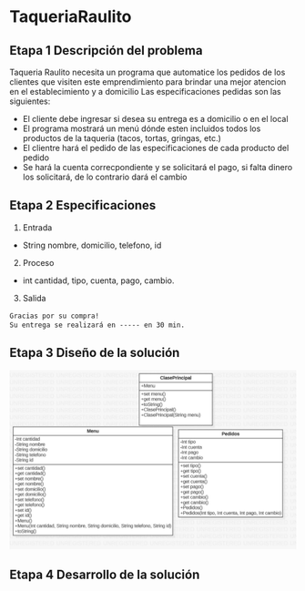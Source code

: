 # TaqueriaRaulito

## Etapa 1 Descripción del problema 
Taqueria Raulito necesita un programa que automatice los pedidos de los clientes que visiten este emprendimiento para brindar una mejor atencion en el establecimiento y a domicilio 
Las especificaciones pedidas son las siguientes:
-  El cliente debe ingresar si desea su entrega es a domicilio o en el local 
-  El programa mostrará un menú dónde esten incluidos todos los productos de la taqueria (tacos, tortas, gringas, etc.)
-  El clientre hará el pedido de las especificaciones de cada producto del pedido 
-  Se hará la cuenta correcpondiente y se solicitará el pago, si falta dinero los solicitará, de lo contrario dará el cambio 

## Etapa 2 Especificaciones 
1. Entrada 
-  String nombre, domicilio, telefono, id 
2. Proceso
-  int cantidad, tipo, cuenta, pago, cambio.
3. Salida 
~~~
Gracias por su compra!
Su entrega se realizará en ----- en 30 min.
~~~

## Etapa 3 Diseño de la solución 

![](https://github.com/EsmeraldaMD/TaqueriaRaulito/blob/main/TaqueriaRaulito.jpg)

## Etapa 4 Desarrollo de la solución 
